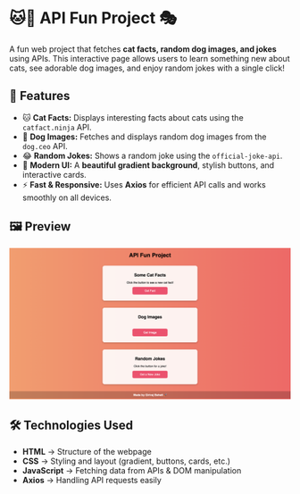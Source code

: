 # 🐱🐶 API Fun Project 🎭  

A fun web project that fetches **cat facts, random dog images, and jokes** using APIs. This interactive page allows users to learn something new about cats, see adorable dog images, and enjoy random jokes with a single click!  

## 🚀 Features
- 🐱 **Cat Facts:** Displays interesting facts about cats using the `catfact.ninja` API.  
- 🐶 **Dog Images:** Fetches and displays random dog images from the `dog.ceo` API.  
- 😂 **Random Jokes:** Shows a random joke using the `official-joke-api`.  
- 🎨 **Modern UI:** A **beautiful gradient background**, stylish buttons, and interactive cards.  
- ⚡ **Fast & Responsive:** Uses **Axios** for efficient API calls and works smoothly on all devices.  

## 🖼️ Preview  
![Project Screenshot](screenshot.png)


## 🛠️ Technologies Used  
- **HTML** → Structure of the webpage  
- **CSS** → Styling and layout (gradient, buttons, cards, etc.)  
- **JavaScript** → Fetching data from APIs & DOM manipulation  
- **Axios** → Handling API requests easily  
